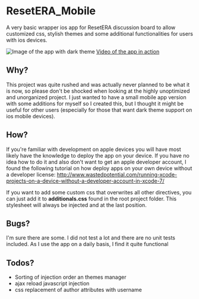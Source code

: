 # ResetERA_Mobile
A very basic wrapper ios app for ResetERA discussion board to allow customized css, stylish themes and some additional functionalities for users with ios devices.

![Image of the app with dark theme](https://i.imgur.com/EqlIxUr.png)
[Video of the app in action](http://sendvid.com/0ibfnbzq)

## Why?
This project was quite rushed and was actually never planned to be what it is now, so please don't be shocked when looking at the highly unoptimized and unorganized project. I just wanted to have a small mobile app version with some additions for myself so I created this, but I thought it might be useful for other users (especially for those that want dark theme support on ios mobile devices).

## How?
If you're familiar with development on apple devices you will have most likely have the knowledge to deploy the app on your device. If you have no idea how to do it and also don't want to get an apple developer account, I found the following tutorial on how deploy apps on your own device without a developer license: http://www.wastedpotential.com/running-xcode-projects-on-a-device-without-a-developer-account-in-xcode-7/

If you want to add some custom css that overwrites all other directives, you can just add it to **additionals.css** found in the root project folder. This stylesheet will always be injected and at the last position.

## Bugs?
I'm sure there are some. I did not test a lot and there are no unit tests included. As I use the app on a daily basis, I find it quite functional

## Todos?
 - Sorting of injection order an themes manager
 - ajax reload javascript injection
 - css replacement of author attributes with username
